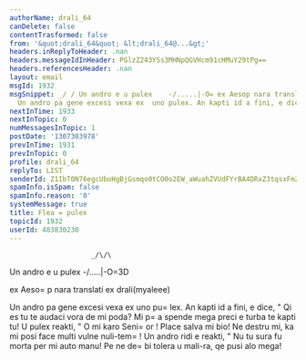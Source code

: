 ```yaml
---
authorName: drali_64
canDelete: false
contentTrasformed: false
from: '&quot;drali_64&quot; &lt;drali_64@...&gt;'
headers.inReplyToHeader: .nan
headers.messageIdInHeader: PGlzZ243YSs3MHNpQGVHcm91cHMuY29tPg==
headers.referencesHeader: .nan
layout: email
msgId: 1932
msgSnippet: _/ / Un andro e u pulex    -/.....|-O= ex Aesop nara translati ex drali(myaleee)
  Un andro pa gene excesi vexa ex  uno pulex. An kapti id a fini, e dice,  Qi
nextInTime: 1933
nextInTopic: 0
numMessagesInTopic: 1
postDate: '1307303978'
prevInTime: 1931
prevInTopic: 0
profile: drali_64
replyTo: LIST
senderId: Z1IbT0N76egcUboHgBjGsmqo0tCO0o2EW_aWuahZVUdFYrBA4DRxZ3tqsxFmZdqfYIOSDvHe98LAimDGHtFECXRCChmNag
spamInfo.isSpam: false
spamInfo.reason: '0'
systemMessage: true
title: Flea = pulex
topicId: 1932
userId: 483830230
---
```


                        _/\/\ 
Un andro e u pulex    -/.....|-O=3D

ex Aeso=
p nara
translati ex drali(myaleee)

Un andro pa gene excesi vexa ex  uno pu=
lex. An kapti id a fini, e dice, " Qi es tu te audaci vora de mi poda? Mi p=
a spende mega preci e turba   te kapti tu!
U pulex reakti, " O mi karo Seni=
or ! Place salva mi bio! Ne destru mi, ka mi posi face multi vulne nuli-tem=
! 
Un andro ridi e reakti, " Nu tu sura fu morta per mi auto manu! Pe ne de=
bi tolera u mali-ra, qe pusi alo mega!



